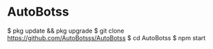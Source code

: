 # AutoBotss
$ pkg update && pkg upgrade
$ git clone https://github.com/AutoBotsss/AutoBotss
$ cd AutoBotss
$ npm start
